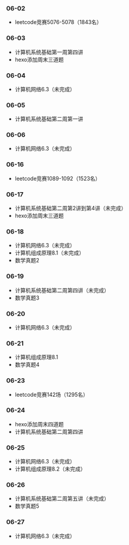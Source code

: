 ### 06-02
* leetcode竞赛5076-5078（1843名）
### 06-03
* 计算机系统基础第一周第四讲
* hexo添加周末三道题
### 06-04
* 计算机网络6.3（未完成）
### 06-05
* 计算机系统基础第二周第一讲
### 06-06
* 计算机网络6.3（未完成）
### 06-16
* leetcode竞赛1089-1092（1523名）
### 06-17
* 计算机系统基础第二周第2讲到第4讲（未完成）
* hexo添加周末三道题
### 06-18
* 计算机网络6.3（未完成）
* 计算机组成原理8.1（未完成）
* 数学真题2
### 06-19
* 计算机系统基础第二周第四讲（未完成）
* 数学真题3
### 06-20
* 计算机网络6.3（未完成）
### 06-21
* 计算机组成原理8.1
* 数学真题4
### 06-23
* leetcode竞赛142场（1295名）
### 06-24
* hexo添加周末四道题
* 计算机系统基础第二周第四讲
### 06-25
* 计算机网络6.3（未完成）
* 计算机组成原理8.2（未完成）
### 06-26
* 计算机系统基础第二周第五讲（未完成）
* 数学真题5
### 06-27
* 计算机网络6.3（未完成）